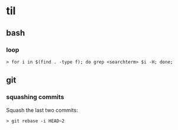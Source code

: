 # til

## bash

### loop
    > for i in $(find . -type f); do grep <searchterm> $i -H; done;

## git

### squashing commits
Squash the last two commits:

    > git rebase -i HEAD~2

